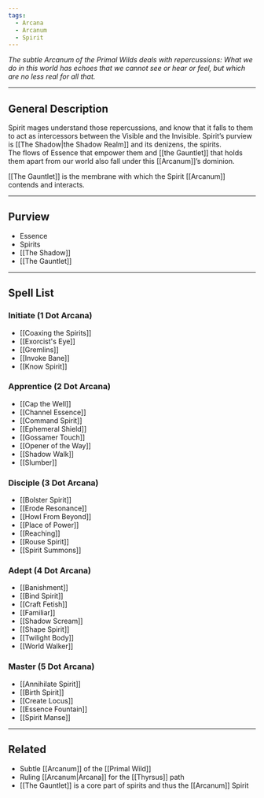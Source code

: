 ```yaml
---
tags:
  - Arcana
  - Arcanum
  - Spirit
---
```


_The subtle Arcanum of the Primal Wilds deals with repercussions: What we do in this world has echoes that we cannot see or hear or feel, but which are no less real for all that._

---

## General Description

Spirit mages understand those repercussions, and know that it falls to them to act as intercessors between the Visible and the Invisible. Spirit’s purview is [[The Shadow|the Shadow Realm]] and its denizens, the spirits.\
The flows of Essence that empower them and [[the Gauntlet]] that holds them apart from our world also fall under this [[Arcanum]]’s dominion.

[[The Gauntlet]] is the membrane with which the Spirit [[Arcanum]] contends and interacts.

---

## Purview

- Essence
- Spirits
- [[The Shadow]]
- [[The Gauntlet]]

---

## Spell List

### Initiate (1 Dot Arcana)

- [[Coaxing the Spirits]]
- [[Exorcist's Eye]]
- [[Gremlins]]
- [[Invoke Bane]]
- [[Know Spirit]]

### Apprentice (2 Dot Arcana)

- [[Cap the Well]]
- [[Channel Essence]]
- [[Command Spirit]]
- [[Ephemeral Shield]]
- [[Gossamer Touch]]
- [[Opener of the Way]]
- [[Shadow Walk]]
- [[Slumber]]

### Disciple (3 Dot Arcana)

- [[Bolster Spirit]]
- [[Erode Resonance]]
- [[Howl From Beyond]]
- [[Place of Power]]
- [[Reaching]]
- [[Rouse Spirit]]
- [[Spirit Summons]]

### Adept (4 Dot Arcana)

- [[Banishment]]
- [[Bind Spirit]]
- [[Craft Fetish]]
- [[Familiar]]
- [[Shadow Scream]]
- [[Shape Spirit]]
- [[Twilight Body]]
- [[World Walker]]

### Master (5 Dot Arcana)

- [[Annihilate Spirit]]
- [[Birth Spirit]]
- [[Create Locus]]
- [[Essence Fountain]]
- [[Spirit Manse]]

---

## Related

- Subtle [[Arcanum]] of the [[Primal Wild]]
- Ruling [[Arcanum|Arcana]] for the [[Thyrsus]] path
- [[The Gauntlet]] is a core part of spirits and thus the [[Arcanum]] Spirit